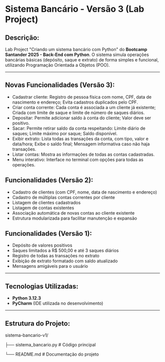 # Sistema Bancário - Versão 3 (Lab Project)

## Descrição:
Lab Project "Criando um sistema bancário com Python" do **Bootcamp Santander 2025 - Back-End com Python**.
O sistema simula operações bancárias básicas (depósito, saque e extrato) de forma simples e funcional, utilizando Programação Orientada a Objetos (POO).

---

## Novas Funcionalidades (Versão 3):
- Cadastrar cliente: Registro de pessoa física com nome, CPF, data de nascimento e endereço; Evita cadastros duplicados pelo CPF.
- Criar conta corrente: Cada conta é associada a um cliente já existente; Criada com limite de saque e limite de número de saques diários.
- Depositar: Permite adicionar saldo à conta do cliente; Valor deve ser positivo.
- Sacar: Permite retirar saldo da conta respeitando: Limite diário de saques; Limite máximo por saque; Saldo disponível.
- Exibir extrato: Lista todas as transações da conta, com tipo, valor e data/hora; Exibe o saldo final; Mensagem informativa caso não haja transações.
- Listar contas: Mostra as informações de todas as contas cadastradas.
- Menu interativo: Interface no terminal com opções para todas as operações.

## Funcionalidades (Versão 2):

- Cadastro de clientes (com CPF, nome, data de nascimento e endereço)
- Cadastro de múltiplas contas correntes por cliente
- Listagem de clientes cadastrados
- Listagem de contas existentes
- Associação automática de novas contas ao cliente existente
- Estrutura modularizada para facilitar manutenção e expansão

## Funcionalidades (Versão 1):

- Depósito de valores positivos
- Saques limitados a R$ 500,00 e até 3 saques diários
- Registro de todas as transações no extrato
- Exibição de extrato formatado com saldo atualizado
- Mensagens amigáveis para o usuário

---

## Tecnologias Utilizadas:
- **Python 3.12.3**
- **PyCharm** (IDE utilizada no desenvolvimento)

---

## Estrutura do Projeto:
sistema-bancario-v1/

├── sistema_bancario.py # Código principal

└── README.md # Documentação do projeto